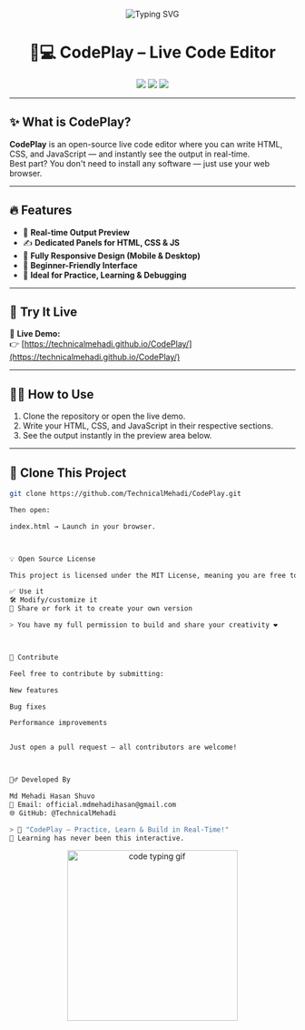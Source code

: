 
<p align="center">
  <img src="https://readme-typing-svg.demolab.com?font=Fira+Code&size=25&pause=1000&color=36BCF7&center=true&vCenter=true&width=435&lines=Welcome+to+CodePlay;HTML+CSS+JS+with+Live+Output" alt="Typing SVG" />
</p>

<h1 align="center">🎨💻 CodePlay – Live Code Editor</h1>

<p align="center">
  <img src="https://img.shields.io/badge/Status-Active-success?style=for-the-badge&logo=github" />
  <img src="https://img.shields.io/badge/License-MIT-blue?style=for-the-badge" />
  <img src="https://img.shields.io/badge/Made%20With-💖%20By%20Mehadi-ff69b4?style=for-the-badge" />
</p>

---

## ✨ What is CodePlay?

**CodePlay** is an open-source live code editor where you can write HTML, CSS, and JavaScript — and instantly see the output in real-time.  
Best part? You don't need to install any software — just use your web browser.

---

## 🔥 Features

- 🔁 **Real-time Output Preview**
- ✍️ **Dedicated Panels for HTML, CSS & JS**
- 📱 **Fully Responsive Design (Mobile & Desktop)**
- 🎯 **Beginner-Friendly Interface**
- 🧪 **Ideal for Practice, Learning & Debugging**

---

## 🚀 Try It Live

🔗 **Live Demo:**  
👉 [https://technicalmehadi.github.io/CodePlay/](https://technicalmehadi.github.io/CodePlay/)

---

## 🧑‍💻 How to Use

1. Clone the repository or open the live demo.
2. Write your HTML, CSS, and JavaScript in their respective sections.
3. See the output instantly in the preview area below.

---

## 📂 Clone This Project

```bash
git clone https://github.com/TechnicalMehadi/CodePlay.git

Then open:

index.html → Launch in your browser.



💡 Open Source License

This project is licensed under the MIT License, meaning you are free to:

✅ Use it
🛠️ Modify/customize it
🔁 Share or fork it to create your own version

> You have my full permission to build and share your creativity ❤️



🤝 Contribute

Feel free to contribute by submitting:

New features

Bug fixes

Performance improvements


Just open a pull request — all contributors are welcome!



🙋‍♂️ Developed By

Md Mehadi Hasan Shuvo
📧 Email: official.mdmehadihasan@gmail.com
🌐 GitHub: @TechnicalMehadi

> 💬 "CodePlay – Practice, Learn & Build in Real-Time!"
🧠 Learning has never been this interactive.


```
<p align="center">
  <img src="https://media.giphy.com/media/XAxylRMCdpbEWUAvr8/giphy.gif" width="300" alt="code typing gif" />
</p>
